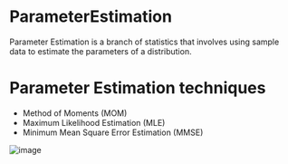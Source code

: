# ParameterEstimation

Parameter Estimation is a branch of statistics that involves using sample data to estimate the parameters of a distribution.

# Parameter Estimation techniques
- Method of Moments (MOM)
- Maximum Likelihood Estimation (MLE)
- Minimum Mean Square Error Estimation (MMSE)



![image](https://github.com/SakshiGoyal001/ParameterEstimation/assets/100338507/3257ea11-aa68-47c6-bf48-b5a2e591492b)
